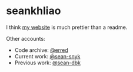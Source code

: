 # seankhliao

I think [my website](https://seankhliao.com/gh-r-s)
is much prettier than a readme.

Other accounts:

- Code archive: [@erred](https://github.com/erred)
- Current work: [@sean-snyk](https://github.com/sean-snyk)
- Previous work: [@sean-dbk](https://github.com/sean-dbk)
